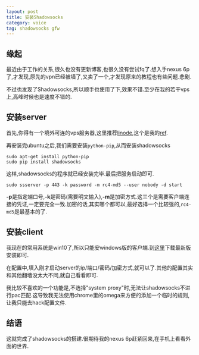 ```yaml
---
layout: post
title: 安装Shadowsocks
category: voice
tag: shadowsocks gfw
---
```


## 缘起

最近由于工作的关系,很久也没有更新博客,也很久没有尝试fq了.想入手nexus 6p了,才发现,原先的vpn已经被墙了,又卖了一个,才发现原来的教程也有些问题.悲剧.

不过也发现了Shadowsocks,所以顺手也使用了下,效果不错.至少在我的若干vps上,高峰时候也是速度不错的.

## 安装server

首先,你得有一个境外可连的vps服务器,这里推荐[linode][linode],这个是我的[ref][ref].

再安装完ubuntu之后,我们需要安装`python-pip`,从而安装shadowsocks

    sudo apt-get install python-pip
    sudo pip install shadowsocks

这样,shadowsocks的程序就已经安装完毕.最后把服务启动即可.

    sudo ssserver -p 443 -k password -m rc4-md5 --user nobody -d start

**-p**是指定端口号,**-k**是密码(需要明文输入),**-m**是加密方式.这三个是需要客户端连接的凭证,一定要完全一致.加密的话,其实哪个都可以,最好选择一个比较强的,`rc4-md5`是最基本的了.

## 安装client

我现在的常用系统是win10了,所以只能安windows版的客户端.到[这里][client]下载最新版安装即可.

在配置中,填入刚才启动server的ip/端口/密码/加密方式,就可以了.其他的配置其实和其他翻墙没太大不同,就自己看看即可.

我比较不喜欢的一个功能是,不选择"system proxy"时,无法让shadowsocks不进行pac匹配.这导致我无法使用chrome里的omega来方便的添加一个临时的规则,让我只能去hack配置文件.

## 结语

这就完成了shadowsocks的搭建.很期待我的nexus 6p赶紧回来,在手机上看看外面的世界.

[linode]: https://www.linode.com
[ref]: https://www.linode.com/?r=d6576fd029602fa1e9c123591db885fa863e4ce0
[client]: https://github.com/shadowsocks/shadowsocks-windows/releases
